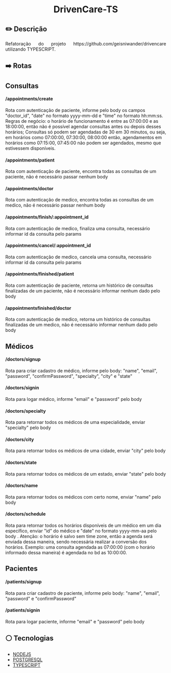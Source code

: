 # <p align = "center"> DrivenCare-TS </p>
<p align = "center">

## ✏️ Descrição
<p align="justify" >Refatoração do projeto https://github.com/geisniwander/drivencare utilizando TYPESCRIPT.</p>


## ➡️ Rotas

## Consultas
<h4> /appointments/create</h4>
Rota com autenticação de paciente, informe pelo body os campos "doctor_id", "date" no formato yyyy-mm-dd e "time" no formato hh:mm:ss. Regras de negócio: o horário de funcionamento é entre as 07:00:00 e as 18:00:00, então não é possível agendar consultas antes ou depois desses horários; Consultas só podem ser agendadas de 30 em 30 minutos, ou seja, em horários como 07:00:00, 07:30:00, 08:00:00 então, agendamentos em horários como 07:15:00, 07:45:00 não podem ser agendados, mesmo que estivessem disponíveis.
 
<h4> /appointments/patient</h4>
Rota com autenticação de paciente, encontra todas as consultas de um paciente, não é necessário passar nenhum body

<h4> /appointments/doctor</h4>
Rota com autenticação de medico, encontra todas as consultas de um medico, não é necessário passar nenhum body

<h4> /appointments/finish/:appointment_id</h4>
Rota com autenticação de medico, finaliza uma consulta, necessário informar id da consulta pelo params

<h4> /appointments/cancel/:appointment_id</h4>
Rota com autenticação de medico, cancela uma consulta, necessário informar id da consulta pelo params

<h4> /appointments/finished/patient</h4>
Rota com autenticação de paciente, retorna um histórico de consultas finalizadas de um paciente, não é necessário informar nenhum dado pelo body 

<h4> /appointmentsfinished/doctor</h4>
Rota com autenticação de medico, retorna um histórico de consultas finalizadas de um medico, não é necessário informar nenhum dado pelo body

## Médicos

<h4> /doctors/signup</h4>
Rota para criar cadastro de médico, informe pelo body: "name", "email", "password", "confirmPassword", "specialty", "city" e "state"

<h4> /doctors/signin</h4>
Rota para logar médico, informe "email" e "password" pelo body

<h4> /doctors/specialty</h4>
Rota para retornar todos os médicos de uma especialidade, enviar "specialty" pelo body 

<h4> /doctors/city</h4>
Rota para retornar todos os médicos de uma cidade, enviar "city" pelo body 

<h4> /doctors/state</h4>
Rota para retornar todos os médicos de um estado, enviar "state" pelo body 

<h4> /doctors/name</h4>
Rota para retornar todos os médicos com certo nome, enviar "name" pelo body

<h4> /doctors/schedule</h4>
Rota para retornar todos os horários disponíveis de um médico em um dia específico, enviar "id" do médico e "date" no formato yyyy-mm-aa pelo body . Atenção: o horário é salvo sem time zone, então a agenda será enviada dessa maneira, sendo necessária realizar a conversão dos horários. Exemplo: uma consulta agendada as 07:00:00 (com o horário informado dessa maneira) é agendada no bd as 10:00:00.

## Pacientes

<h4> /patients/signup</h4>
Rota para criar cadastro de paciente, informe pelo body: "name", "email", "password" e "confirmPassword"

<h4> /patients/signin</h4>
Rota para logar paciente, informe "email" e "password" pelo body

##  <p align = "left"> :white_circle: Tecnologias</p>

- [NODEJS](https://nodejs.org/en)
- [POSTGRESQL](https://www.postgresql.org/)
- [TYPESCRIPT](https://www.typescriptlang.org/)
</br>
